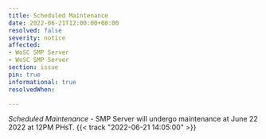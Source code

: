 ```yaml
---
title: Scheduled Maintenance
date: 2022-06-21T12:00:00+08:00
resolved: false
severity: notice
affected:
- WoSC SMP Server
- WoSC SMP Server
section: issue
pin: true
informational: true
resolvedWhen: 

---
```

*Scheduled Maintenance* - SMP Server will undergo maintenance at June 22 2022 at 12PM PHsT. {{< track "2022-06-21 14:05:00" >}}